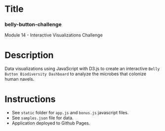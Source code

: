 # Title
### belly-button-challenge
Module 14 - Interactive Visualizations Challenge

# Description
Data visualizations using JavaScript with D3.js to create an interactive `Belly Button Biodiversity Dashboard` to analyze the microbes that colonize human navels.

# Instructions
- See `static` folder for `app.js` and `bonus.js` javascript files.
- See `samples.json` file for data.
- Application deployed to Github Pages.

